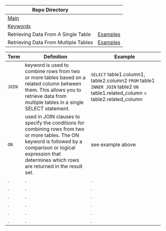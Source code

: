 | Repo Directory |  |
|--|--|
| [Main](https://github.com/calebwagner/MySQL-playground) |  |
| [Keywords](./README.md) |  |
|  Retrieving Data From A Single Table | [Examples](./retrieving_data_from_a_single_table.md) |
|  Retrieving Data From Multiple Tables | [Examples](./retrieving_data_from_multiple_tables.md) |

| Term | Definition | Example |
|--|--|--|
| `JOIN` | keyword is used to combine rows from two or more tables based on a related column between them. This allows you to retrieve data from multiple tables in a single SELECT statement. | `SELECT` table1.column1, table2.column2 `FROM` table1 `INNER JOIN` table2 `ON` table1.related_column = table2.related_column |
| `ON` | used in JOIN clauses to specify the conditions for combining rows from two or more tables. The ON keyword is followed by a comparison or logical expression that determines which rows are returned in the result set. | see example above |
| . | . | . |
| . | . | . |
| . | . | . |
| . | . | . |
| . | . | . |
| . | . | . |